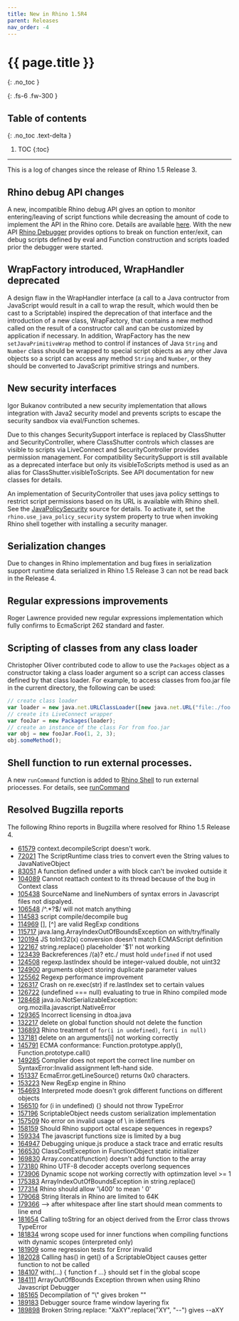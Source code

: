 ```yaml
---
title: New in Rhino 1.5R4
parent: Releases
nav_order: -4
---
```


# {{ page.title }}
{: .no_toc }

{: .fs-6 .fw-300 }

## Table of contents
{: .no_toc .text-delta }

1. TOC
{:toc}

---
This is a log of changes since the release of Rhino 1.5 Release 3.

## Rhino debug API changes
A new, incompatible Rhino debug API gives an option to monitor entering/leaving of script functions while decreasing the amount of code to implement the API in the Rhino core. Details are available [here](1.5r3_debug_api_changes.md). With the new API [Rhino Debugger](../../_tools/debugger.md) provides options to break on function enter/exit, can debug scripts defined by eval and Function construction and scripts loaded prior the debugger were started.

## WrapFactory introduced, WrapHandler deprecated
A design flaw in the WrapHandler interface (a call to a Java contructor from JavaScript would result in a call to wrap the result, which would then be cast to a Scriptable) inspired the deprecation of that interface and the introduction of a new class, WrapFactory, that contains a new method called on the result of a constructor call and can be customized by application if necessary.
In addition, WrapFactory has the new `setJavaPrimitiveWrap` method to control if instances of Java `String` and `Number` class should be wrapped to special script objects as any other Java objects so a script can access any method `String` and `Number`, or they should be converted to JavaScript primitive strings and numbers.

## New security interfaces
Igor Bukanov contributed a new security implementation that allows integration with Java2 security model and prevents scripts to escape the security sandbox via eval/Function schemes.

Due to this changes SecuritySupport interface is replaced by ClassShutter and SecurityController, where ClassShutter controls which classes are visible to scripts via LiveConnect and SecurityController provides permission management. For compatibility SecuritySupport is still available as a deprecated interface but only its visibleToScripts method is used as an alias for ClassShutter.visibleToScripts. See API documentation for new classes for details.

An implementation of SecurityController that uses java policy settings to restrict script permissions based on its URL is available with Rhino shell. See the [JavaPolicySecurity](/rhino/javadoc/org/mozilla/javascript/tools/shell/JavaPolicySecurity.html) source for details. To activate it, set the `rhino.use_java_policy_security` system property to true when invoking Rhino shell together with installing a security manager.

## Serialization changes
Due to changes in Rhino implementation and bug fixes in serialization support runtime data serialized in Rhino 1.5 Release 3 can not be read back in the Release 4.

## Regular expressions improvements
Roger Lawrence provided new regular expressions implementation which fully confirms to EcmaScript 262 standard and faster.

## Scripting of classes from any class loader
Christopher Oliver contributed code to allow to use the `Packages` object as a constructor taking a class loader argument so a script can access classes defined by that class loader. For example, to access classes from foo.jar file in the current directory, the following can be used:
```js
// create class loader
var loader = new java.net.URLClassLoader([new java.net.URL("file:./foo.jar")]);
// create its LiveConnect wrapper
var fooJar = new Packages(loader);
// create an instance of the class For from foo.jar
var obj = new fooJar.Foo(1, 2, 3);
obj.someMethod();
```

## Shell function to run external processes.
A new `runCommand` function is added to [Rhino Shell](../../_tools/shell.md) to run external priocesses. For details, see [runCommand](/rhino/javadoc/org/mozilla/javascript/tools/shell/Global.html#runCommand-org.mozilla.javascript.Context-org.mozilla.javascript.Scriptable-java.lang.Object:A-org.mozilla.javascript.Function-)

## Resolved Bugzilla reports
The following Rhino reports in Bugzilla where resolved for Rhino 1.5 Release 4.
- [61579](http://bugzilla.mozilla.org/show_bug.cgi?id=61579) context.decompileScript doesn't work.
- [72021](http://bugzilla.mozilla.org/show_bug.cgi?id=72021) The ScriptRuntime class tries to convert even the String values to JavaNativeObject
- [83051](http://bugzilla.mozilla.org/show_bug.cgi?id=83051) A function defined under a with block can't be invoked outside it
- [104089](http://bugzilla.mozilla.org/show_bug.cgi?id=104089) Cannot reattach context to its thread because of the bug in Context class
- [105438](http://bugzilla.mozilla.org/show_bug.cgi?id=105438) SourceName and lineNumbers of syntax errors in Javascript files not dispalyed.
- [106548](http://bugzilla.mozilla.org/show_bug.cgi?id=106548) /^.*?$/ will not match anything
- [114583](http://bugzilla.mozilla.org/show_bug.cgi?id=114583) script compile/decompile bug
- [114969](http://bugzilla.mozilla.org/show_bug.cgi?id=114969) [], [^] are valid RegExp conditions
- [115717](http://bugzilla.mozilla.org/show_bug.cgi?id=115717) java.lang.ArrayIndexOutOfBoundsException on with/try/finally
- [120194](http://bugzilla.mozilla.org/show_bug.cgi?id=120194) JS toInt32(x) conversion doesn't match ECMAScript definition
- [122167](http://bugzilla.mozilla.org/show_bug.cgi?id=122167) string.replace() placeholder '$1' not working
- [123439](http://bugzilla.mozilla.org/show_bug.cgi?id=123439) Backreferences /(a)? etc./ must hold `undefined` if not used
- [124508](http://bugzilla.mozilla.org/show_bug.cgi?id=124508) regexp.lastIndex should be integer-valued double, not uint32
- [124900](http://bugzilla.mozilla.org/show_bug.cgi?id=124900) arguments object storing duplicate parameter values
- [125562](http://bugzilla.mozilla.org/show_bug.cgi?id=125562) Regexp performance improvement
- [126317](http://bugzilla.mozilla.org/show_bug.cgi?id=126317) Crash on re.exec(str) if re.lastIndex set to certain values
- [126722](http://bugzilla.mozilla.org/show_bug.cgi?id=126722) (undefined === null) evaluating to true in Rhino compiled mode
- [128468](http://bugzilla.mozilla.org/show_bug.cgi?id=128468) java.io.NotSerializableException: org.mozilla.javascript.NativeError
- [129365](http://bugzilla.mozilla.org/show_bug.cgi?id=129365) Incorrect licensing in dtoa.java
- [132217](http://bugzilla.mozilla.org/show_bug.cgi?id=132217) delete on global function should not delete the function
- [136893](http://bugzilla.mozilla.org/show_bug.cgi?id=136893) Rhino treatment of `for(i in undefined)`, `for(i in null)`
- [137181](http://bugzilla.mozilla.org/show_bug.cgi?id=137181) delete on an arguments[i] not working correctly
- [145791](http://bugzilla.mozilla.org/show_bug.cgi?id=145791) ECMA conformance: Function.prototype.apply(), Function.prototype.call()
- [149285](http://bugzilla.mozilla.org/show_bug.cgi?id=149285) Complier does not report the correct line number on SyntaxError:Invalid assignment left-hand side.
- [151337](http://bugzilla.mozilla.org/show_bug.cgi?id=151337) EcmaError.getLineSource() returns 0x0 characters.
- [153223](http://bugzilla.mozilla.org/show_bug.cgi?id=153223) New RegExp engine in Rhino
- [154693](http://bugzilla.mozilla.org/show_bug.cgi?id=154693) Interpreted mode doesn't grok different functions on different objects
- [156510](http://bugzilla.mozilla.org/show_bug.cgi?id=156510) for (i in undefined) {} should not throw TypeError
- [157196](http://bugzilla.mozilla.org/show_bug.cgi?id=157196) ScriptableObject needs custom serialization implementation
- [157509](http://bugzilla.mozilla.org/show_bug.cgi?id=157509) No error on invalid usage of \ in identifiers
- [158159](http://bugzilla.mozilla.org/show_bug.cgi?id=158159) Should Rhino support octal escape sequences in regexps?
- [159334](http://bugzilla.mozilla.org/show_bug.cgi?id=159334) The javascript functions size is limited by a bug
- [164947](http://bugzilla.mozilla.org/show_bug.cgi?id=164947) Debugging unique.js produce a stack trace and erratic results
- [166530](http://bugzilla.mozilla.org/show_bug.cgi?id=166530) ClassCostException in FunctionObject static initializer
- [169830](http://bugzilla.mozilla.org/show_bug.cgi?id=169830) Array.concat(function) doesn't add function to the array
- [173180](http://bugzilla.mozilla.org/show_bug.cgi?id=173180) Rhino UTF-8 decoder accepts overlong sequences
- [173906](http://bugzilla.mozilla.org/show_bug.cgi?id=173906) Dynamic scope not working correctly with optimzation level >= 1
- [175383](http://bugzilla.mozilla.org/show_bug.cgi?id=175383) ArrayIndexOutOfBoundsException in string.replace()
- [177314](http://bugzilla.mozilla.org/show_bug.cgi?id=177314) Rhino should allow '\400' to mean ' 0'
- [179068](http://bugzilla.mozilla.org/show_bug.cgi?id=179068) String literals in Rhino are limited to 64K
- [179366](http://bugzilla.mozilla.org/show_bug.cgi?id=179366) --> after whitespace after line start should mean comments to line end
- [181654](http://bugzilla.mozilla.org/show_bug.cgi?id=181654) Calling toString for an object derived from the Error class throws TypeError
- [181834](http://bugzilla.mozilla.org/show_bug.cgi?id=181834) wrong scope used for inner functions when compiling functions with dynamic scopes (interpreted only)
- [181909](http://bugzilla.mozilla.org/show_bug.cgi?id=181909) some regression tests for Error invalid
- [182028](http://bugzilla.mozilla.org/show_bug.cgi?id=182028) Calling has() in get() of a ScriptableObject causes getter function to not be called
- [184107](http://bugzilla.mozilla.org/show_bug.cgi?id=184107) with(...) { function f ...} should set f in the global scope
- [184111](http://bugzilla.mozilla.org/show_bug.cgi?id=184111) ArrayOutOfBounds Exception thrown when using Rhino Javascript Debugger
- [185165](http://bugzilla.mozilla.org/show_bug.cgi?id=185165) Decompilation of "\\" gives broken "\"
- [189183](http://bugzilla.mozilla.org/show_bug.cgi?id=189183) Debugger source frame window layering fix
- [189898](http://bugzilla.mozilla.org/show_bug.cgi?id=189898) Broken String.replace: "XaXY".replace("XY", "--") gives --aXY